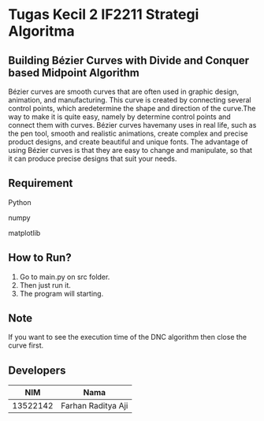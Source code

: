 # Tugas Kecil 2 IF2211 Strategi Algoritma
## Building Bézier Curves with Divide and Conquer based Midpoint Algorithm
Bézier curves are smooth curves that are often used in graphic design, animation, and manufacturing. This curve is created by connecting several control points, which aredetermine the shape and direction of the curve.The way to make it is quite easy, namely by determine control points and connect them with curves. Bézier curves havemany uses in real life, such as the pen tool, smooth and realistic animations, create complex and precise product designs, and create beautiful and unique fonts. The advantage of using Bézier curves is that they are easy to change and manipulate, so that it can produce precise designs that suit your needs.

## Requirement
Python 

numpy

matplotlib

## How to Run?

1. Go to main.py on src folder.
2. Then just run it.
3. The program will starting.

## Note
If you want to see the execution time of the DNC algorithm then close the curve first.

## Developers

|   NIM    |          Nama          |
| :------: | :--------------------: |
| 13522142 | Farhan Raditya Aji |
